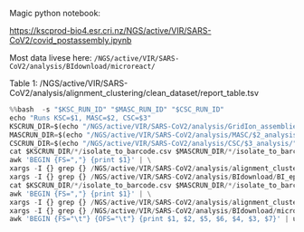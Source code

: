 


Magic python notebook:

https://kscprod-bio4.esr.cri.nz/NGS/active/VIR/SARS-CoV2/covid_postassembly.ipynb



Most data livese here: `/NGS/active/VIR/SARS-CoV2/analysis/BIdownload/microreact/`

Table 1:
/NGS/active/VIR/SARS-CoV2/analysis/alignment_clustering/clean_dataset/report_table.tsv 


```python
%%bash  -s "$KSC_RUN_ID" "$MASC_RUN_ID" "$CSC_RUN_ID"
echo "Runs KSC=$1, MASC=$2, CSC=$3"
KSCRUN_DIR=$(echo "/NGS/active/VIR/SARS-CoV2/analysis/GridIon_assemblies/$1_analysis")
MASCRUN_DIR=$(echo "/NGS/active/VIR/SARS-CoV2/analysis/MASC/$2_analysis/")
CSCRUN_DIR=$(echo "/NGS/active/VIR/SARS-CoV2/analysis/CSC/$3_analysis/")
cat $KSCRUN_DIR/*/isolate_to_barcode.csv $MASCRUN_DIR/*/isolate_to_barcode.csv $CSCRUN_DIR/*/isolate_to_barcode.csv | \
awk 'BEGIN {​FS=","}​ {​print $1}​' | \
xargs -I {​}​ grep {​}​ /NGS/active/VIR/SARS-CoV2/analysis/alignment_clustering/clean_dataset/clean_samples.txt | \
xargs -I {​}​ grep {​}​ /NGS/active/VIR/SARS-CoV2/analysis/BIdownload/BI_epi.tsv | awk 'BEGIN {​FS="\t"}​ {​OFS="\t"}​ {​print $2, $3, $4, $28}​' | uniq > report_isolates.tsv
cat $KSCRUN_DIR/*/isolate_to_barcode.csv $MASCRUN_DIR/*/isolate_to_barcode.csv $CSCRUN_DIR/*/isolate_to_barcode.csv | \
awk 'BEGIN {​FS=","}​ {​print $1}​' | \
xargs -I {​}​ grep {​}​ /NGS/active/VIR/SARS-CoV2/analysis/alignment_clustering/clean_dataset/clean_samples.txt | \
xargs -I {​}​ grep {​}​ /NGS/active/VIR/SARS-CoV2/analysis/BIdownload/microreact/microreact_new.tsv | awk 'BEGIN {​FS="\t";OFS="\t"}​ {​print $7, $18, $28}​' | paste report_isolates.tsv - | \
awk 'BEGIN {​FS="\t"}​ {​OFS="\t"}​ {​print $1, $2, $5, $6, $4, $3, $7}​' | uniq > report_table.tsv
```


